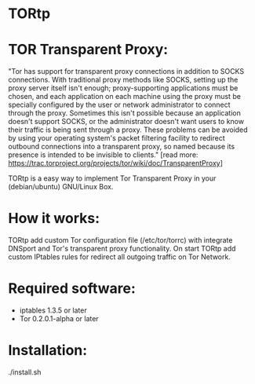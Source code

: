 TORtp
=====

# TOR Transparent Proxy:

"Tor has support for transparent proxy connections in addition to SOCKS connections. With traditional proxy methods like SOCKS, setting up the proxy server 
itself isn't enough; proxy-supporting applications must be chosen, and each application on each machine using the proxy must be specially configured by the user 
or network administrator to connect through the proxy. Sometimes this isn't possible because an application doesn't support SOCKS, or the administrator doesn't 
want users to know their traffic is being sent through a proxy. These problems can be avoided by using your operating system's packet filtering facility to 
redirect outbound connections into a transparent proxy, so named because its presence is intended to be invisible to clients." 
[read more: https://trac.torproject.org/projects/tor/wiki/doc/TransparentProxy]

TORtp is a easy way to implement Tor Transparent Proxy in your (debian/ubuntu) GNU/Linux Box.

# How it works:

TORtp add custom Tor configuration file (/etc/tor/torrc) with integrate DNSport and Tor's transparent proxy functionality.
On start TORtp add custom IPtables rules for redirect all outgoing traffic on Tor Network.

# Required software:

* iptables 1.3.5 or later
* Tor 0.2.0.1-alpha or later

# Installation:

./install.sh
